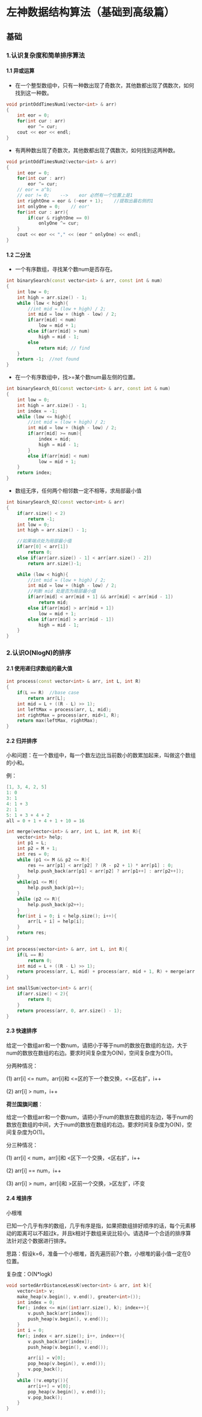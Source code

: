 # 左神数据结构算法（基础到高级篇）
## 基础
### 1.认识复杂度和简单排序算法
#### 1.1 异或运算
- 在一个整型数组中，只有一种数出现了奇数次，其他数都出现了偶数次，如何找到这一种数。
```cpp
void printOddTimesNum1(vector<int> & arr)
{
    int eor = 0;
    for(int cur : arr)
        eor ^= cur;
    cout << eor << endl;
}
```
- 有两种数出现了奇数次，其他数都出现了偶数次，如何找到这两种数。
```cpp
void printOddTimesNum2(vector<int> & arr)
{
    int eor = 0;
    for(int cur : arr)
        eor ^= cur;
    // eor = a^b;
    // eor != 0;    -->    eor 必然有一个位置上是1
    int rightOne = eor & (~eor + 1);    //提取出最右侧的1
    int onlyOne = 0;    // eor'
    for(int cur : arr){
        if(cur & rightOne == 0)
            onlyOne ^= cur;
    }
    cout << eor << "," << (eor ^ onlyOne) << endl;  
}
```
#### 1.2 二分法
- 一个有序数组，寻找某个数num是否存在。
```cpp
int binarySearch(const vector<int> & arr, const int & num)
{
    int low = 0;
    int high = arr.size() - 1;
    while (low < high){
        //int mid = (low + high) / 2; 
        int mid = low + (high - low) / 2;
        if(arr[mid] < num)
            low = mid + 1;
        else if(arr[mid] > num)
            high = mid - 1;
        else
            return mid; // find
    }
    return -1;  //not found
}
```
- 在一个有序数组中，找>=某个数num最左侧的位置。
```cpp
int binarySearch_01(const vector<int> & arr, const int & num)
{
    int low = 0;
    int high = arr.size() - 1;
    int index = -1;
    while (low <= high){
        //int mid = (low + high) / 2; 
        int mid = low + (high - low) / 2;
        if(arr[mid] >= num){
            index = mid;
            high = mid - 1;
        }
        else if(arr[mid] < num)
            low = mid + 1;
    }
    return index;
}
```
- 数组无序，任何两个相邻数一定不相等，求局部最小值
```cpp
int binarySearch_02(const vector<int> & arr)
{
    if(arr.size() < 2)
        return -1; 
    int low = 0;
    int high = arr.size() - 1;

    //如果端点处为局部最小值
    if(arr[0] < arr[1])
        return 0;
    else if(arr[arr.size() - 1] < arr[arr.size() - 2])
        return arr.size()-1;

    while (low < high){
        //int mid = (low + high) / 2; 
        int mid = low + (high - low) / 2;
        //判断 mid 处是否为局部最小值
        if(arr[mid] < arr[mid + 1] && arr[mid] < arr[mid - 1])
            return mid;
        else if(arr[mid] > arr[mid + 1])
            low = mid + 1;
        else if(arr[mid] > arr[mid - 1])
            high = mid - 1;
    }
}
```

### 2.认识O(NlogN)的排序
#### 2.1 使用递归求数组的最大值
```cpp
int process(const vector<int> & arr, int L, int R)
{
    if(L == R)  //base case
        return arr[L];
    int mid = L + ((R - L) >> 1);
    int leftMax = process(arr, L, mid);
    int rightMax = process(arr, mid+1, R);
    return max(leftMax, rightMax);
}
```
#### 2.2 归并排序
小和问题：在一个数组中，每一个数左边比当前数小的数累加起来，叫做这个数组的小和。

例：
```cpp
[1, 3, 4, 2, 5]
1: 0
3: 1
4: 1 + 3
2: 1
5: 1 + 3 + 4 + 2
all = 0 + 1 + 4 + 1 + 10 = 16
```
```cpp
int merge(vector<int> & arr, int L, int M, int R){
    vector<int> help;
    int p1 = L;
    int p2 = M + 1;
    int res = 0;
    while (p1 <= M && p2 <= R){
        res += arr[p1] < arr[p2] ? (R - p2 + 1) * arr[p1] : 0;
        help.push_back(arr[p1] < arr[p2] ? arr[p1++] : arr[p2++]);
    }
    while(p1 <= M){
        help.push_back(p1++);
    }
    while (p2 <= R){
        help.push_back(p2++);
    }
    for(int i = 0; i < help.size(); i++){
        arr[L + i] = help[i];
    }
    return res;
} 

int process(vector<int> & arr, int L, int R){
    if(L == R)
        return 0;
    int mid = L + ((R - L) >> 1);
    return process(arr, L, mid) + process(arr, mid + 1, R) + merge(arr, L, mid, R);
}

int smallSum(vector<int> & arr){
    if(arr.size() < 2){
        return 0;
    }
    return process(arr, 0, arr.size() - 1);
}
```

#### 2.3 快速排序

给定一个数组arr和一个数num，请把小于等于num的数放在数组的左边，大于num的数放在数组的右边。要求时间复杂度为O(N)，空间复杂度为O(1)。

分两种情况：

(1) arr[i] <= num，arr[i]和 <=区的下一个数交换，<=区右扩，i++

(2) arr[i] > num，i++

**荷兰国旗问题**：

给定一个数组arr和一个数num，请把小于num的数放在数组的左边，等于num的数放在数组的中间，大于num的数放在数组的右边。要求时间复杂度为O(N)，空间复杂度为O(1)。

分三种情况：

(1) arr[i] < num，arr[i]和 <区下一个交换，<区右扩，i++

(2) arr[i] == num，i++

(3) arr[i] > num，arr[i]和 >区前一个交换，>区左扩，i不变

#### 2.4 堆排序
小根堆

已知一个几乎有序的数组，几乎有序是指，如果把数组排好顺序的话，每个元素移动的距离可以不超过k，并且k相对于数组来说比较小。请选择一个合适的排序算法针对这个数据进行排序。

思路：假设k=6，准备一个小根堆，首先遍历前7个数，小根堆的最小值一定在0位置。

复杂度：O(N*logk)
```cpp
void sortedArrDistanceLessK(vector<int> & arr, int k){
    vector<int> v;
    make_heap(v.begin(), v.end(), greater<int>());
    int index = 0;
    for(; index <= min((int)arr.size(), k); index++){
        v.push_back(arr[index]);
        push_heap(v.begin(), v.end());
    }
    int i = 0;
    for(; index < arr.size(); i++, index++){
        v.push_back(arr[index]);
        push_heap(v.begin(), v.end());

        arr[i] = v[0];
        pop_heap(v.begin(), v.end());
        v.pop_back();  
    }
    while (!v.empty()){
        arr[i++] = v[0];
        pop_heap(v.begin(), v.end());
        v.pop_back();  
    }
}
```
